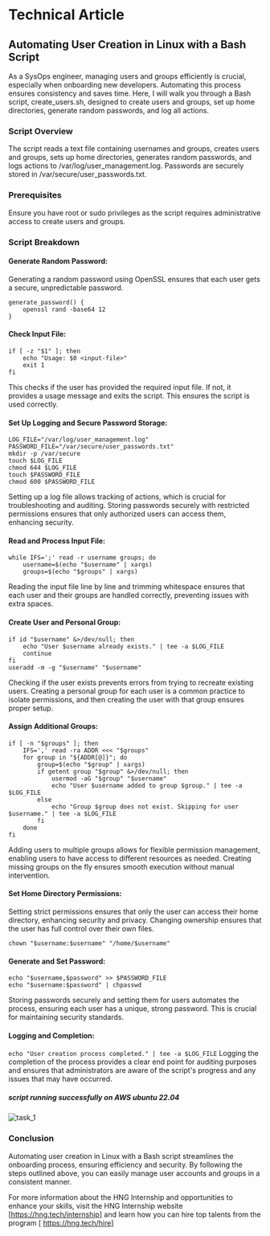 # Technical Article
## Automating User Creation in Linux with a Bash Script
As a SysOps engineer, managing users and groups efficiently is crucial, especially when onboarding new developers. Automating this process ensures consistency and saves time. Here, I will walk you through a Bash script, create_users.sh, designed to create users and groups, set up home directories, generate random passwords, and log all actions.

### Script Overview
The script reads a text file containing usernames and groups, creates users and groups, sets up home directories, generates random passwords, and logs actions to /var/log/user_management.log. Passwords are securely stored in /var/secure/user_passwords.txt.

### Prerequisites
Ensure you have root or sudo privileges as the script requires administrative access to create users and groups.

### Script Breakdown


#### Generate Random Password:
Generating a random password using OpenSSL ensures that each user gets a secure, unpredictable password.

```
generate_password() {
    openssl rand -base64 12
}
```

#### Check Input File:

```
if [ -z "$1" ]; then
    echo "Usage: $0 <input-file>"
    exit 1
fi
```
This checks if the user has provided the required input file. If not, it provides a usage message and exits the script. This ensures the script is used correctly.

#### Set Up Logging and Secure Password Storage:

```
LOG_FILE="/var/log/user_management.log"
PASSWORD_FILE="/var/secure/user_passwords.txt"
mkdir -p /var/secure
touch $LOG_FILE
chmod 644 $LOG_FILE
touch $PASSWORD_FILE
chmod 600 $PASSWORD_FILE
```
Setting up a log file allows tracking of actions, which is crucial for troubleshooting and auditing. Storing passwords securely with restricted permissions ensures that only authorized users can access them, enhancing security.



#### Read and Process Input File:


```
while IFS=';' read -r username groups; do
    username=$(echo "$username" | xargs)
    groups=$(echo "$groups" | xargs)
```
Reading the input file line by line and trimming whitespace ensures that each user and their groups are handled correctly, preventing issues with extra spaces.

#### Create User and Personal Group:

```
if id "$username" &>/dev/null; then
    echo "User $username already exists." | tee -a $LOG_FILE
    continue
fi
useradd -m -g "$username" "$username"
```
Checking if the user exists prevents errors from trying to recreate existing users. Creating a personal group for each user is a common practice to isolate permissions, and then creating the user with that group ensures proper setup.

#### Assign Additional Groups:

```
if [ -n "$groups" ]; then
    IFS=',' read -ra ADDR <<< "$groups"
    for group in "${ADDR[@]}"; do
        group=$(echo "$group" | xargs)
        if getent group "$group" &>/dev/null; then
            usermod -aG "$group" "$username"
            echo "User $username added to group $group." | tee -a $LOG_FILE
        else
            echo "Group $group does not exist. Skipping for user $username." | tee -a $LOG_FILE
        fi
    done
fi
```
Adding users to multiple groups allows for flexible permission management, enabling users to have access to different resources as needed. Creating missing groups on the fly ensures smooth execution without manual intervention.

#### Set Home Directory Permissions:
Setting strict permissions ensures that only the user can access their home directory, enhancing security and privacy. Changing ownership ensures that the user has full control over their own files.

```chmod 700 "/home/$username"
chown "$username:$username" "/home/$username"
```

#### Generate and Set Password:

```password=$(generate_password)
echo "$username,$password" >> $PASSWORD_FILE
echo "$username:$password" | chpasswd
```
Storing passwords securely and setting them for users automates the process, ensuring each user has a unique, strong password. This is crucial for maintaining security standards.

#### Logging and Completion:

```echo "User creation process completed." | tee -a $LOG_FILE```
Logging the completion of the process provides a clear end point for auditing purposes and ensures that administrators are aware of the script's progress and any issues that may have occurred.

##### script running successfully on AWS ubuntu 22.04
![task_1](https://github.com/bankolejohn/-Linux-User-Creation-Bash-Script/assets/76499525/fd7bc86d-cfa9-4f6c-b244-bc90136c9d6c)



### Conclusion
Automating user creation in Linux with a Bash script streamlines the onboarding process, ensuring efficiency and security. By following the steps outlined above, you can easily manage user accounts and groups in a consistent manner.

For more information about the HNG Internship and opportunities to enhance your skills, visit the HNG Internship website [https://hng.tech/internship] and learn how you can hire top talents from the program [ https://hng.tech/hire]
